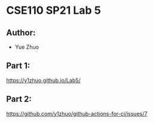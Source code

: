 # CSE110 SP21 Lab 5

## Author:
- Yue Zhuo

## Part 1:

https://y1zhuo.github.io/Lab5/

## Part 2:

https://github.com/y1zhuo/github-actions-for-ci/issues/7